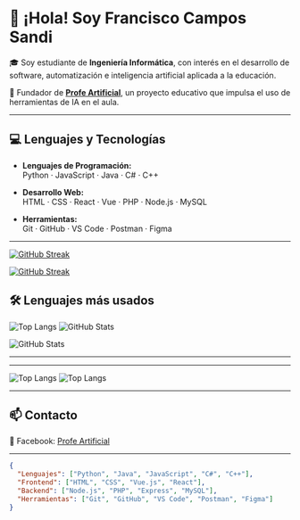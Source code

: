 # 👋 ¡Hola! Soy Francisco Campos Sandi

🎓 Soy estudiante de **Ingeniería Informática**, con interés en el desarrollo de software, automatización e inteligencia artificial aplicada a la educación.

🧠 Fundador de **[Profe Artificial](https://www.facebook.com/profile.php?id=61563914024424)**, un proyecto educativo que impulsa el uso de herramientas de IA en el aula.

---

## 💻 Lenguajes y Tecnologías

- **Lenguajes de Programación:**  
  Python · JavaScript · Java · C# · C++

- **Desarrollo Web:**  
  HTML · CSS · React · Vue · PHP · Node.js · MySQL

- **Herramientas:**  
  Git · GitHub · VS Code · Postman · Figma

---
[![GitHub Streak](https://streak-stats.demolab.com?user=Francisco-Campos-S&theme=green_nur)](https://git.io/streak-stats)

[![GitHub Streak](https://streak-stats.demolab.com/?user=Francisco-Campos-S&theme=dark)](https://git.io/streak-stats)

## 🛠️ Lenguajes más usados

![Top Langs](https://github-readme-stats.vercel.app/api/top-langs/?username=Francisco-Campos-S&layout=compact)
![GitHub Stats](https://github-readme-stats.vercel.app/api?username=Francisco-Campos-S&show_icons=true&theme=dark)


![GitHub Stats](https://github-readme-stats.vercel.app/api?username=Francisco-Campos-S&show_icons=true&theme=dark&icon_color=000000)





---
---
![Top Langs](https://github-readme-stats.vercel.app/api/top-langs/?username=Francisco-Campos-S&theme=dark&hide_progress=true&layout=compact)
![Top Langs](https://github-readme-stats.vercel.app/api/top-langs/?username=Francisco-Campos-S&layout=compact&hide_progress=true&theme=dark&title_color=ffffff&text_color=dddddd&bg_color=0d1117&border_radius=10)


---

## 📫 Contacto

📘 Facebook: [Profe Artificial](https://www.facebook.com/profile.php?id=61563914024424)

--- 

```json
{
  "Lenguajes": ["Python", "Java", "JavaScript", "C#", "C++"],
  "Frontend": ["HTML", "CSS", "Vue.js", "React"],
  "Backend": ["Node.js", "PHP", "Express", "MySQL"],
  "Herramientas": ["Git", "GitHub", "VS Code", "Postman", "Figma"]
}

